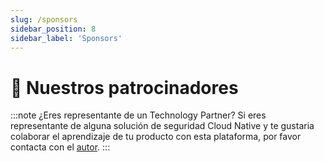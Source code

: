 ```yaml
---
slug: /sponsors
sidebar_position: 8
sidebar_label: 'Sponsors'
---
```


# 🤝 Nuestros patrocinadores

:::note ¿Eres representante de un Technology Partner?
Si eres representante de alguna solución de seguridad Cloud Native y te gustaria colaborar el aprendizaje de tu producto 
con esta plataforma, por favor contacta con el [autor](https://www.linkedin.com/in/gerardokaztro/).
:::

